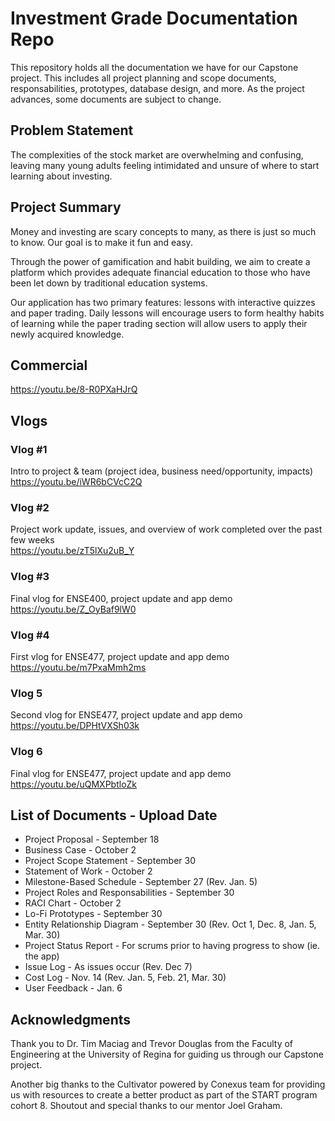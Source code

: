 # Investment Grade Documentation Repo
This repository holds all the documentation we have for our Capstone project. This includes all project planning and scope documents, responsabilities, prototypes, database design, and more. As the project advances, some documents are subject to change. 

## Problem Statement
The complexities of the stock market are overwhelming and confusing, leaving many young adults feeling intimidated and unsure of where to start learning about investing.

## Project Summary
Money and investing are scary concepts to many, as there is just so much to know. Our goal is to make it fun and easy.  

Through the power of gamification and habit building, we aim to create a platform which provides adequate financial education to those who have been let down by traditional education systems.

Our application has two primary features: lessons ​with interactive quizzes and paper trading. Daily lessons will encourage users to form healthy habits of learning while the paper trading section will allow users to apply their newly acquired knowledge.

## Commercial
https://youtu.be/8-R0PXaHJrQ

## Vlogs
### Vlog #1 
Intro to project & team (project idea, business need/opportunity, impacts)  
https://youtu.be/iWR6bCVcC2Q   

### Vlog #2
Project work update, issues, and overview of work completed over the past few weeks  
https://youtu.be/zT5lXu2uB_Y

### Vlog #3
Final vlog for ENSE400, project update and app demo  
https://youtu.be/Z_OyBaf9lW0

### Vlog #4
First vlog for ENSE477, project update and app demo   
https://youtu.be/m7PxaMmh2ms

### Vlog 5
Second vlog for ENSE477, project update and app demo  
https://youtu.be/DPHtVXSh03k

### Vlog 6
Final vlog for ENSE477, project update and app demo   
https://youtu.be/uQMXPbtloZk


## List of Documents - Upload Date
- Project Proposal - September 18
- Business Case - October 2
- Project Scope Statement - September 30
- Statement of Work - October 2
- Milestone-Based Schedule - September 27 (Rev. Jan. 5)
- Project Roles and Responsabilities - September 30
- RACI Chart - October 2
- Lo-Fi Prototypes - September 30
- Entity Relationship Diagram - September 30 (Rev. Oct 1, Dec. 8, Jan. 5, Mar. 30)
- Project Status Report - For scrums prior to having progress to show (ie. the app)
- Issue Log - As issues occur (Rev. Dec 7)
- Cost Log - Nov. 14 (Rev. Jan. 5, Feb. 21, Mar. 30)
- User Feedback - Jan. 6 

## Acknowledgments
Thank you to Dr. Tim Maciag and Trevor Douglas from the Faculty of Engineering at the University of Regina for guiding us through our Capstone project.  

Another big thanks to the Cultivator powered by Conexus team for providing us with resources to create a better product as part of the START program cohort 8. Shoutout and special thanks to our mentor Joel Graham.

